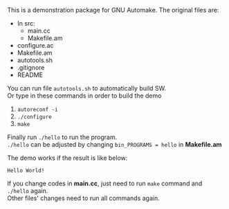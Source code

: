 This is a demonstration package for GNU Automake.
The original files are:
- In src:
    + main.cc
    + Makefile.am
- configure.ac
- Makefile.am
- autotools.sh
- .gitignore
- README <br>

You can run file `autotools.sh` to automatically build SW. <br>
Or type in these commands in order to build the demo <br>
1. `autoreconf -i`
2. `./configure` 
3. `make`

Finally run `./hello` to run the program. <br>
`./hello` can be adjusted by changing `bin_PROGRAMS = hello` in **Makefile.am** <br>

The demo works if the result is like below:
```{bash}
Hello World!
```

If you change codes in **main.cc**, just need to run `make` command and `./hello` again.<br>
Other files' changes need to run all commands again.
